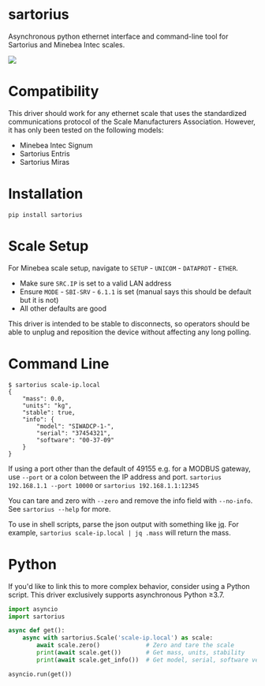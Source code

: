 sartorius
=========

Asynchronous python ethernet interface and command-line tool for Sartorius and
Minebea Intec scales.

![](https://www.dataweigh.com/media/11870/signum1.jpg)

Compatibility
=============

This driver should work for any ethernet scale that uses the standardized communications
protocol of the Scale Manufacturers Association. However, it has only been tested
on the following models:

 * Minebea Intec Signum
 * Sartorius Entris
 * Sartorius Miras

Installation
============

```
pip install sartorius
```

Scale Setup
===========

For Minebea scale setup, navigate to `SETUP` - `UNICOM` - `DATAPROT` - `ETHER`.

  * Make sure `SRC.IP` is set to a valid LAN address
  * Ensure `MODE` - `SBI-SRV` - `6.1.1` is set (manual says this should be default but it is not)
  * All other defaults are good

This driver is intended to be stable to disconnects, so operators should be
able to unplug and reposition the device without affecting any long polling.

Command Line
============

```
$ sartorius scale-ip.local
{
    "mass": 0.0,
    "units": "kg",
    "stable": true,
    "info": {
        "model": "SIWADCP-1-",
        "serial": "37454321",
        "software": "00-37-09"
    }
}
```
If using a port other than the default of 49155 e.g. for a MODBUS gateway, use `--port`
or a colon between the IP address and port.
`sartorius 192.168.1.1 --port 10000` or `sartorius 192.168.1.1:12345`

You can tare and zero with `--zero` and remove the info field with `--no-info`.
See `sartorius --help` for more.

To use in shell scripts, parse the json output with something like
[jq](https://stedolan.github.io/jq/). For example,
`sartorius scale-ip.local | jq .mass` will return the mass.

Python
======

If you'd like to link this to more complex behavior, consider using a Python
script. This driver exclusively supports asynchronous Python ≥3.7.

```python
import asyncio
import sartorius

async def get():
    async with sartorius.Scale('scale-ip.local') as scale:
        await scale.zero()             # Zero and tare the scale
        print(await scale.get())       # Get mass, units, stability
        print(await scale.get_info())  # Get model, serial, software version

asyncio.run(get())
```
